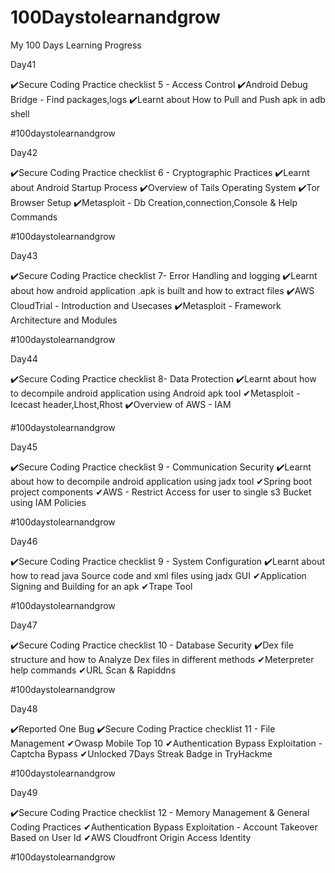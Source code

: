 # 100Daystolearnandgrow
My 100 Days Learning Progress


Day41

✔️Secure Coding Practice checklist 5 - Access Control
✔️Android Debug Bridge - Find packages,logs
✔️Learnt about How to Pull and Push apk in adb shell

#100daystolearnandgrow

Day42

✔️Secure Coding Practice checklist 6 - Cryptographic Practices
✔️Learnt about Android Startup Process
✔️Overview of Tails Operating System
✔️Tor Browser Setup
✔️Metasploit - Db Creation,connection,Console & Help Commands

#100daystolearnandgrow


Day43

✔️Secure Coding Practice checklist 7- Error Handling and logging
✔️Learnt about how android application .apk is built and how to extract files
✔️AWS CloudTrial - Introduction and Usecases 
✔️Metasploit - Framework Architecture and Modules

#100daystolearnandgrow



Day44

✔️Secure Coding Practice checklist 8- Data Protection
✔️Learnt about how to decompile android application using Android apk tool
✔Metasploit - Icecast header,Lhost,Rhost
✔️Overview of AWS - IAM 

#100daystolearnandgrow

Day45

✔️Secure Coding Practice checklist 9 - Communication Security
✔️Learnt about how to decompile android application using jadx tool
✔Spring boot project components
✔AWS - Restrict Access for user to single s3 Bucket using IAM Policies

#100daystolearnandgrow

Day46

✔️Secure Coding Practice checklist 9 - System Configuration
✔️Learnt about how to read java Source code and xml files using jadx GUI
✔Application Signing and Building for an apk
✔Trape Tool 

#100daystolearnandgrow


Day47

✔️Secure Coding Practice checklist 10 - Database Security
✔️Dex file structure and how to Analyze Dex files in different methods
✔Meterpreter help commands
✔URL Scan & Rapiddns

#100daystolearnandgrow


Day48

✔️Reported One Bug 
✔️Secure Coding Practice checklist 11 - File Management
✔Owasp Mobile Top 10
✔Authentication Bypass Exploitation - Captcha Bypass
✔Unlocked 7Days Streak Badge in TryHackme


#100daystolearnandgrow


Day49

✔️Secure Coding Practice checklist 12 - Memory Management & General Coding Practices
✔Authentication Bypass Exploitation - Account Takeover Based on User Id
✔AWS Cloudfront Origin Access Identity


#100daystolearnandgrow
